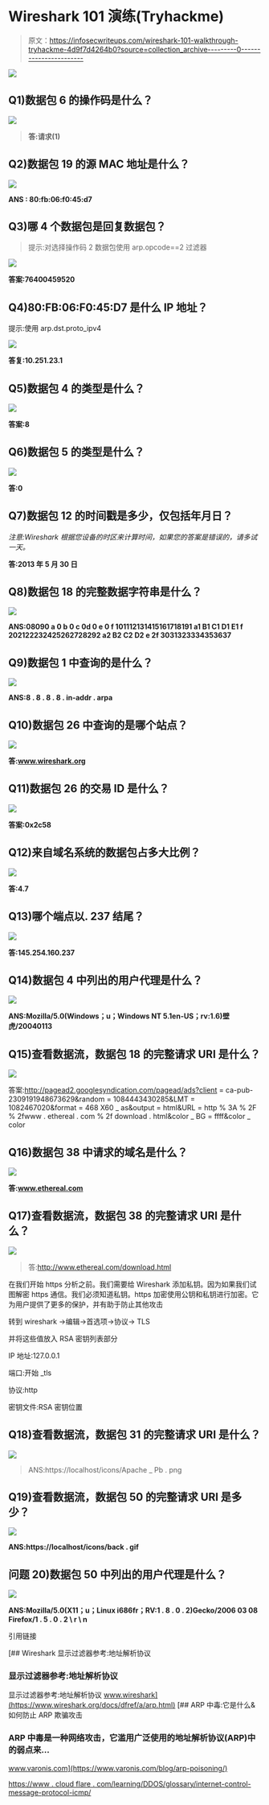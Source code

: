 # Wireshark 101 演练(Tryhackme)

> 原文：<https://infosecwriteups.com/wireshark-101-walkthrough-tryhackme-4d9f7d4264b0?source=collection_archive---------0----------------------->

![](img/e1cd42796ae13e6f75dff7c8bfb1d804.png)

## Q1)数据包 6 的操作码是什么？

![](img/ce880b4b4092e880b6a191a6f5cc49a5.png)

> **答:请求(1)**

## Q2)数据包 19 的源 MAC 地址是什么？

![](img/c933e9442b4ecc62182866e4ce95d8ba.png)

**ANS : 80:fb:06:f0:45:d7**

## Q3)哪 4 个数据包是回复数据包？

> 提示:对选择操作码 2 数据包使用 arp.opcode==2 过滤器

![](img/644f4290d499ff33f684426bc258434b.png)

**答案:76400459520**

## Q4)80:FB:06:F0:45:D7 是什么 IP 地址？

提示:使用 arp.dst.proto_ipv4

![](img/93c23e29d6b38a5ec635fbdc7e3d17f4.png)

**答复:10.251.23.1**

## Q5)数据包 4 的类型是什么？

![](img/009fa35e6b65fd8ba57e4d3e46d31287.png)

**答案:8**

## Q6)数据包 5 的类型是什么？

![](img/5a35e8476c9427978028038fc0f77d3f.png)

**答:0**

## Q7)数据包 12 的时间戳是多少，仅包括年月日？

*注意:Wireshark 根据您设备的时区来计算时间，如果您的答案是错误的，请多试一天。*

**答:2013 年 5 月 30 日**

## Q8)数据包 18 的完整数据字符串是什么？

![](img/b2df9021cf329054c14860538432a828.png)

**ANS:08090 a 0 b 0 c 0d 0 e 0 f 101112131415161718191 a1 B1 C1 D1 E1 f 202122232425262728292 a2 B2 C2 D2 e 2f 3031323334353637**

## Q9)数据包 1 中查询的是什么？

![](img/8dd70f3c828c564239b760a72094f25b.png)

**ANS:8 . 8 . 8 . 8 . in-addr . arpa**

## Q10)数据包 26 中查询的是哪个站点？

![](img/0957e1fed7a7043ae31603a2185faaa7.png)

**答:www.wireshark.org**

## Q11)数据包 26 的交易 ID 是什么？

![](img/2111446af3af9d745589a89bf3e630e3.png)

**答案:0x2c58**

## Q12)来自域名系统的数据包占多大比例？

![](img/16a6938fbb3cce40bce843e70aab84da.png)

**答:4.7**

## Q13)哪个端点以. 237 结尾？

![](img/7316058c1ec44b48b63424c178e7ea38.png)

**答:145.254.160.237**

## Q14)数据包 4 中列出的用户代理是什么？

![](img/c026a2efbd0f2344e4fa78db446c725b.png)

**ANS:Mozilla/5.0(Windows；u；Windows NT 5.1en-US；rv:1.6)壁虎/20040113**

## Q15)查看数据流，数据包 18 的完整请求 URI 是什么？

![](img/7574cebfa718657f2b5d72880cfb5e26.png)

答案:http://pagead2.googlesyndication.com/pagead/ads?client = ca-pub-2309191948673629&random = 1084443430285&LMT = 1082467020&format = 468 X60 _ as&output = html&URL = http % 3A % 2F % 2fwww . ethereal . com % 2f download . html&color _ BG = ffff&color _ color

## Q16)数据包 38 中请求的域名是什么？

![](img/774f234cc1403c748b2174ffacb131af.png)

**答:www.ethereal.com**

## Q17)查看数据流，数据包 38 的完整请求 URI 是什么？

![](img/16042788dcdd51ef423fdf0158d92cfb.png)

> 答:http://www.ethereal.com/download.html

在我们开始 https 分析之前。我们需要给 Wireshark 添加私钥。因为如果我们试图解密 https 通信。我们必须知道私钥。https 加密使用公钥和私钥进行加密。它为用户提供了更多的保护，并有助于防止其他攻击

转到 wireshark ->编辑->首选项->协议-> TLS

并将这些值放入 RSA 密钥列表部分

IP 地址:127.0.0.1

端口:开始 _tls

协议:http

密钥文件:RSA 密钥位置

## Q18)查看数据流，数据包 31 的完整请求 URI 是什么？

![](img/6ad3309f8c78ddfb6f8cba6688334c4d.png)

> ANS:https://localhost/icons/Apache _ Pb . png

## Q19)查看数据流，数据包 50 的完整请求 URI 是多少？

![](img/600af59d78431bbb3b069d71e3271aea.png)

**ANS:https://localhost/icons/back . gif**

## 问题 20)数据包 50 中列出的用户代理是什么？

![](img/bc59caf52a514c62cbba056323edc436.png)

**ANS:Mozilla/5.0(X11；u；Linux i686fr；RV:1 . 8 . 0 . 2)Gecko/2006 03 08 Firefox/1 . 5 . 0 . 2 \ r \ n**

引用链接

 [## Wireshark 显示过滤器参考:地址解析协议

### 显示过滤器参考:地址解析协议

显示过滤器参考:地址解析协议 www.wireshark](https://www.wireshark.org/docs/dfref/a/arp.html) [](https://www.varonis.com/blog/arp-poisoning/) [## ARP 中毒:它是什么&如何防止 ARP 欺骗攻击

### ARP 中毒是一种网络攻击，它滥用广泛使用的地址解析协议(ARP)中的弱点来…

www.varonis.com](https://www.varonis.com/blog/arp-poisoning/) 

[https://www . cloud flare . com/learning/DDOS/glossary/internet-control-message-protocol-icmp/](https://www.cloudflare.com/learning/ddos/glossary/internet-control-message-protocol-icmp/)